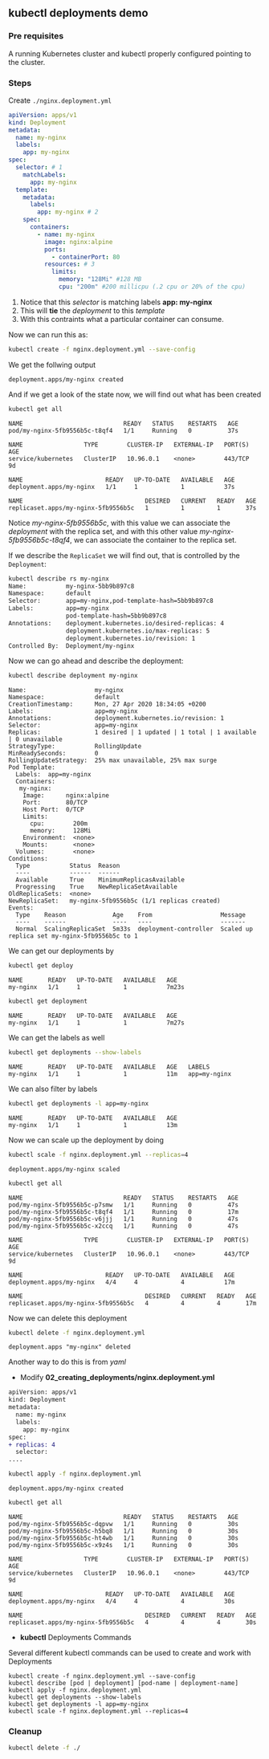 ## kubectl deployments demo

### Pre requisites

A running Kubernetes cluster and kubectl properly configured pointing to the cluster.

### Steps

Create `./nginx.deployment.yml`

```yml
apiVersion: apps/v1
kind: Deployment
metadata:
  name: my-nginx
  labels:
    app: my-nginx
spec:
  selector: # 1
    matchLabels:
      app: my-nginx
  template:
    metadata:
      labels:
        app: my-nginx # 2
    spec:
      containers:
        - name: my-nginx
          image: nginx:alpine
          ports:
            - containerPort: 80
          resources: # 3
            limits:
              memory: "128Mi" #128 MB
              cpu: "200m" #200 millicpu (.2 cpu or 20% of the cpu)
```

1. Notice that this _selector_ is matching labels **app: my-nginx**
2. This will **tie** the _deployment_ to this _template_
3. With this contraints what a particular container can consume.

Now we can run this as:

```bash
kubectl create -f nginx.deployment.yml --save-config
```

We get the follwing output

```
deployment.apps/my-nginx created
```

And if we get a look of the state now, we will find out what has been created

```bash
kubectl get all
```

```
NAME                            READY   STATUS    RESTARTS   AGE
pod/my-nginx-5fb9556b5c-t8qf4   1/1     Running   0          37s

NAME                 TYPE        CLUSTER-IP   EXTERNAL-IP   PORT(S)   AGE
service/kubernetes   ClusterIP   10.96.0.1    <none>        443/TCP   9d

NAME                       READY   UP-TO-DATE   AVAILABLE   AGE
deployment.apps/my-nginx   1/1     1            1           37s

NAME                                  DESIRED   CURRENT   READY   AGE
replicaset.apps/my-nginx-5fb9556b5c   1         1         1       37s
```

Notice _my-nginx-5fb9556b5c_, with this value we can associate the _deployment_ with the replica set, and with this other value _my-nginx-5fb9556b5c-t8qf4_, we can associate the container to the replica set.

If we describe the `ReplicaSet` we will find out, that is controlled by the `Deployment`:

```bash
kubectl describe rs my-nginx
Name:           my-nginx-5bb9b897c8
Namespace:      default
Selector:       app=my-nginx,pod-template-hash=5bb9b897c8
Labels:         app=my-nginx
                pod-template-hash=5bb9b897c8
Annotations:    deployment.kubernetes.io/desired-replicas: 4
                deployment.kubernetes.io/max-replicas: 5
                deployment.kubernetes.io/revision: 1
Controlled By:  Deployment/my-nginx
```

Now we can go ahead and describe the deployment:

```bash
kubectl describe deployment my-nginx
```

```
Name:                   my-nginx
Namespace:              default
CreationTimestamp:      Mon, 27 Apr 2020 18:34:05 +0200
Labels:                 app=my-nginx
Annotations:            deployment.kubernetes.io/revision: 1
Selector:               app=my-nginx
Replicas:               1 desired | 1 updated | 1 total | 1 available | 0 unavailable
StrategyType:           RollingUpdate
MinReadySeconds:        0
RollingUpdateStrategy:  25% max unavailable, 25% max surge
Pod Template:
  Labels:  app=my-nginx
  Containers:
   my-nginx:
    Image:      nginx:alpine
    Port:       80/TCP
    Host Port:  0/TCP
    Limits:
      cpu:        200m
      memory:     128Mi
    Environment:  <none>
    Mounts:       <none>
  Volumes:        <none>
Conditions:
  Type           Status  Reason
  ----           ------  ------
  Available      True    MinimumReplicasAvailable
  Progressing    True    NewReplicaSetAvailable
OldReplicaSets:  <none>
NewReplicaSet:   my-nginx-5fb9556b5c (1/1 replicas created)
Events:
  Type    Reason             Age    From                   Message
  ----    ------             ----   ----                   -------
  Normal  ScalingReplicaSet  5m33s  deployment-controller  Scaled up replica set my-nginx-5fb9556b5c to 1
```

We can get our deployments by

```bash
kubectl get deploy
```

```
NAME       READY   UP-TO-DATE   AVAILABLE   AGE
my-nginx   1/1     1            1           7m23s
```

```bash
kubectl get deployment
```

```
NAME       READY   UP-TO-DATE   AVAILABLE   AGE
my-nginx   1/1     1            1           7m27s
```

We can get the labels as well

```bash
kubectl get deployments --show-labels
```

```
NAME       READY   UP-TO-DATE   AVAILABLE   AGE   LABELS
my-nginx   1/1     1            1           11m   app=my-nginx
```

We can also filter by labels

```bash
kubectl get deployments -l app=my-nginx
```

```
NAME       READY   UP-TO-DATE   AVAILABLE   AGE
my-nginx   1/1     1            1           13m
```

Now we can scale up the deployment by doing

```bash
kubectl scale -f nginx.deployment.yml --replicas=4
```

```
deployment.apps/my-nginx scaled
```

```bash
kubectl get all
```

```
NAME                            READY   STATUS    RESTARTS   AGE
pod/my-nginx-5fb9556b5c-p7smw   1/1     Running   0          47s
pod/my-nginx-5fb9556b5c-t8qf4   1/1     Running   0          17m
pod/my-nginx-5fb9556b5c-v6jjj   1/1     Running   0          47s
pod/my-nginx-5fb9556b5c-x2ccq   1/1     Running   0          47s

NAME                 TYPE        CLUSTER-IP   EXTERNAL-IP   PORT(S)   AGE
service/kubernetes   ClusterIP   10.96.0.1    <none>        443/TCP   9d

NAME                       READY   UP-TO-DATE   AVAILABLE   AGE
deployment.apps/my-nginx   4/4     4            4           17m

NAME                                  DESIRED   CURRENT   READY   AGE
replicaset.apps/my-nginx-5fb9556b5c   4         4         4       17m
```

Now we can delete this deployment

```bash
kubectl delete -f nginx.deployment.yml
```

```
deployment.apps "my-nginx" deleted
```

Another way to do this is from _yaml_

- Modify **02_creating_deployments/nginx.deployment.yml**

```diff
apiVersion: apps/v1
kind: Deployment
metadata:
  name: my-nginx
  labels:
    app: my-nginx
spec:
+ replicas: 4
  selector:
....
```

```bash
kubectl apply -f nginx.deployment.yml
```

```
deployment.apps/my-nginx created
```

```bash
kubectl get all
```

```
NAME                            READY   STATUS    RESTARTS   AGE
pod/my-nginx-5fb9556b5c-dqpvw   1/1     Running   0          30s
pod/my-nginx-5fb9556b5c-h5bq8   1/1     Running   0          30s
pod/my-nginx-5fb9556b5c-ht4wb   1/1     Running   0          30s
pod/my-nginx-5fb9556b5c-x9z4s   1/1     Running   0          30s

NAME                 TYPE        CLUSTER-IP   EXTERNAL-IP   PORT(S)   AGE
service/kubernetes   ClusterIP   10.96.0.1    <none>        443/TCP   9d

NAME                       READY   UP-TO-DATE   AVAILABLE   AGE
deployment.apps/my-nginx   4/4     4            4           30s

NAME                                  DESIRED   CURRENT   READY   AGE
replicaset.apps/my-nginx-5fb9556b5c   4         4         4       30s
```

- **kubectl** Deployments Commands

Several different kubectl commands can be used to create and work with Deployments

```
kubectl create -f nginx.deployment.yml --save-config
kubectl describe [pod | deployment] [pod-name | deployment-name]
kubectl apply -f nginx.deployment.yml
kubectl get deployments --show-labels
kubectl get deployments -l app=my-nginx
kubectl scale -f nginx.deployment.yml --replicas=4
```

### Cleanup

```bash
kubectl delete -f ./
```
